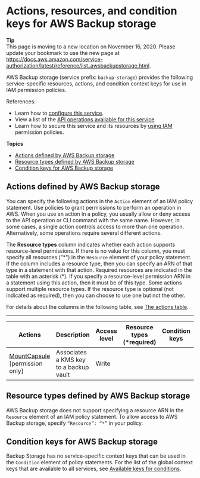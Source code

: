 # Actions, resources, and condition keys for AWS Backup storage<a name="list_awsbackupstorage"></a>

**Tip**  
This page is moving to a new location on November 16, 2020\. Please update your bookmark to use the new page at [https://docs\.aws\.amazon\.com/service\-authorization/latest/reference/list\_awsbackupstorage\.html](https://docs.aws.amazon.com/service-authorization/latest/reference/list_awsbackupstorage.html)\. 

AWS Backup storage \(service prefix: `backup-storage`\) provides the following service\-specific resources, actions, and condition context keys for use in IAM permission policies\.

References:
+ Learn how to [configure this service](https://docs.aws.amazon.com/aws-backup/latest/devguide/)\.
+ View a list of the [API operations available for this service](https://docs.aws.amazon.com/aws-backup/latest/devguide/)\.
+ Learn how to secure this service and its resources by [using IAM](https://docs.aws.amazon.com/aws-backup/latest/devguide/security-considerations.html#authentication) permission policies\.

**Topics**
+ [Actions defined by AWS Backup storage](#awsbackupstorage-actions-as-permissions)
+ [Resource types defined by AWS Backup storage](#awsbackupstorage-resources-for-iam-policies)
+ [Condition keys for AWS Backup storage](#awsbackupstorage-policy-keys)

## Actions defined by AWS Backup storage<a name="awsbackupstorage-actions-as-permissions"></a>

You can specify the following actions in the `Action` element of an IAM policy statement\. Use policies to grant permissions to perform an operation in AWS\. When you use an action in a policy, you usually allow or deny access to the API operation or CLI command with the same name\. However, in some cases, a single action controls access to more than one operation\. Alternatively, some operations require several different actions\.

The **Resource types** column indicates whether each action supports resource\-level permissions\. If there is no value for this column, you must specify all resources \("\*"\) in the `Resource` element of your policy statement\. If the column includes a resource type, then you can specify an ARN of that type in a statement with that action\. Required resources are indicated in the table with an asterisk \(\*\)\. If you specify a resource\-level permission ARN in a statement using this action, then it must be of this type\. Some actions support multiple resource types\. If the resource type is optional \(not indicated as required\), then you can choose to use one but not the other\.

For details about the columns in the following table, see [The actions table](reference_policies_actions-resources-contextkeys.md#actions_table)\.


****  

| Actions | Description | Access level | Resource types \(\*required\) | Condition keys | Dependent actions | 
| --- | --- | --- | --- | --- | --- | 
|   [ MountCapsule ](https://docs.aws.amazon.com/aws-backup/latest/devguide/API_CreateBackupVault.html) \[permission only\] | Associates a KMS key to a backup vault | Write |  |  |  | 

## Resource types defined by AWS Backup storage<a name="awsbackupstorage-resources-for-iam-policies"></a>

AWS Backup storage does not support specifying a resource ARN in the `Resource` element of an IAM policy statement\. To allow access to AWS Backup storage, specify `“Resource”: “*”` in your policy\.

## Condition keys for AWS Backup storage<a name="awsbackupstorage-policy-keys"></a>

Backup Storage has no service\-specific context keys that can be used in the `Condition` element of policy statements\. For the list of the global context keys that are available to all services, see [Available keys for conditions](reference_policies_condition-keys.html#AvailableKeys)\.